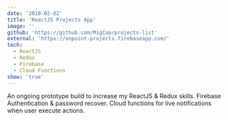 ```yaml
---
date: '2018-02-02'
title: 'ReactJS Projects App'
image: ''
github: 'https://github.com/MigCap/projects-list'
external: 'https://onpoint-projects.firebaseapp.com/'
tech:
  - ReactJS
  - Redux
  - Firebase
  - Cloud Functions
show: 'true'
---
```


An ongoing prototype build to increase my ReactJS & Redux skills. Firebase Authentication & password recover. Cloud functions for live notifications when user execute actions.
